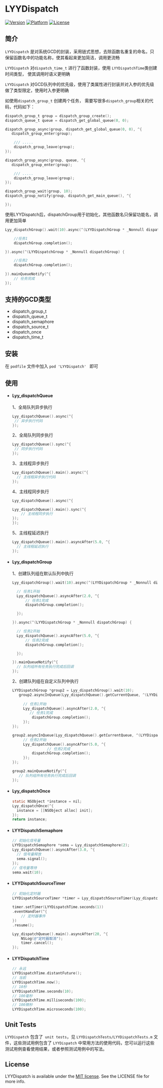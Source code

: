 # LYYDispatch

[![Version](https://img.shields.io/cocoapods/v/LYYDispatch.svg?style=flat)](https://cocoapods.org/pods/LYYDispatch)	[![Platform](https://img.shields.io/badge/platform-ios%20%7C%20osx-green?style=flat)](https://cocoapods.org/pods/LYYDispatch)	[![License](https://img.shields.io/badge/license-MIT-green?style=flat)](https://cocoapods.org/pods/LYYDispatch)


## 简介

`LYYDispatch` 是对系统GCD的封装，采用链式思想，去除函数名重复的命名，只保留函数名中的功能名称，使其看起来更加简洁，调用更流畅

`LYYDispatch` 对`dispatch_time_t` 进行了函数封装，使用 `LYYDispatchTime`类创建时间类型， 使其调用时语义更明确

`LYYDispatch` 对GCD队列中的优先级，使用了类属性进行封装并对入参的优先级做了类型限定，使用时入参更明确

如使用`dispatch_group_t` 创建两个任务， 需要写很多`dispatch_group`相关的代码，代码如下：

```objective-c
dispatch_group_t group = dispatch_group_create();
dispatch_queue_t queue = dispatch_get_global_queue(0, 0);

dispatch_group_async(group, dispatch_get_global_queue(0, 0), ^{
   dispatch_group_enter(group);

    /// .....
    dispatch_group_leave(group);
});

dispatch_group_async(group, queue, ^{
   dispatch_group_enter(group);

    /// .....
    dispatch_group_leave(group);
});

dispatch_group_wait(group, 10);
dispatch_group_notify(group, dispatch_get_main_queue(), ^{

});
```

使用LYYDispatch后，dispatchGroup用于初始化，其他函数名只保留功能名，调用更加简单

```objective-c
Lyy_dispatchGroup().wait(10).async(^(LYYDispatchGroup * _Nonnull dispatchGroup) {

    //任务1
    dispatchGroup.completion();

}).async(^(LYYDispatchGroup * _Nonnull dispatchGroup) {

    //任务2
    dispatchGroup.completion();
    
}).mainQueueNotify(^{
    // 任务完成
});
```

## 支持的GCD类型

- dispatch_group_t
- dispatch_queue_t
- dispatch_semaphore
- dispatch_source_t
- dispatch_once
- dispatch_time_t

## 安装

在 `podfile` 文件中加入  `pod 'LYYDispatch' ` 即可

## 使用

- #### Lyy_dispatchQueue
  1、全局队列异步执行
  
	````objective-c
	Lyy_dispatchQueue().async(^{
     // 异步执行代码
	});
	````

  2、全局队列同步执行

	``` objective-c
	Lyy_dispatchQueue().sync(^{
     // 同步执行代码
	});
	```

  3、主线程异步执行

	```objective-c
  Lyy_dispatchQueue().main().async(^{
      // 主线程异步执行代码
  });
	```

  4、主线程同步执行

	```objective-c
  Lyy_dispatchQueue().async(^{
  
    Lyy_dispatchQueue().main().sync(^{
        // 主线程同步执行
    });
  });
	```

  5、主线程延迟执行

	```objective-c
  Lyy_dispatchQueue().main().asyncAfter(5.0, ^{
      // 主线程延迟执行
  });
	```

- #### Lyy_dispatchGroup
  1、创建队列组在默认队列中执行

	```objective-c
  Lyy_dispatchGroup().wait(10).async(^(LYYDispatchGroup * _Nonnull dispatchGroup) {
  
      // 任务1开始
      Lyy_dispatchQueue().asyncAfter(2.0, ^{
          // 任务1完成
          dispatchGroup.completion();
  
      });
  
  }).async(^(LYYDispatchGroup * _Nonnull dispatchGroup) {
  
      // 任务2开始
      Lyy_dispatchQueue().asyncAfter(5.0, ^{
          // 任务2完成
          dispatchGroup.completion();
  
      });
  
  }).mainQueueNotify(^{
      // 队列组所有任务执行完成后回调
  });
  ```

  2、创建队列组在自定义队列中执行

	```objective-c
  LYYDispatchGroup *group2 = Lyy_dispatchGroup().wait(10);
       group2.asyncInQueue(Lyy_dispatchQueue().getCurrentQueue, ^(LYYDispatchGroup * _Nonnull dispatchGroup) {
        
         // 任务1开始
         Lyy_dispatchQueue().asyncAfter(2.0, ^{
            // 任务1完成
             dispatchGroup.completion();
         });
   });
  
   group2.asyncInQueue(Lyy_dispatchQueue().getCurrentQueue, ^(LYYDispatchGroup * _Nonnull dispatchGroup) {
         // 任务2开始 
         Lyy_dispatchQueue().asyncAfter(5.0, ^{
  					// 任务2完成
             dispatchGroup.completion();
         });
   });
  
  group2.mainQueueNotify(^{
       // 队列组所有任务执行完成后回调
  });
	```

- #### Lyy_dispatchOnce

	```objective-c
  static NSObject *instance = nil;
  Lyy_dispatchOnce(^{
      instance = [[NSObject alloc] init];
  });
  return instance;
	```

- #### LYYDispatchSemaphore

	```objective-c
  // 初始化信号量
  LYYDispatchSemaphore *sema = Lyy_dispatchSemaphore(2);
  Lyy_dispatchQueue().asyncAfter(3.0, ^{
      // 信号量释放
      sema.signal();
  });
  // 信号量等待
  sema.wait(10);
	```

- #### LYYDispatchSourceTimer
	
	```objective-c
	// 初始化定时器
	LYYDispatchSourceTimer *timer = Lyy_dispatchSourceTimer(Lyy_dispatchQueue().getCurrentQueue);
	  
	timer.setTimer(LYYDispatchTime.seconds(1))
	.eventHandler(^{
	    // 定时器事件
	})
	.resume();
	
	Lyy_dispatchQueue().main().asyncAfter(20, ^{
	    NSLog(@"定时器取消");
	    timer.cancel();
	});
	
	```

- #### LYYDispatchTime

  ```objective-c
  // 永远
  LYYDispatchTime.distantFuture();
  // 当前
  LYYDispatchTime.now();
  // 10秒
  LYYDispatchTime.seconds(10);
  // 100毫秒
  LYYDispatchTime.milliseconds(100);
  // 100微秒
  LYYDispatchTime.microseconds(100);
  ```


## Unit Tests

`LYYDispatch` 包含了` unit tests`，见 `LYYDispatchTests/LYYDispatchTests.m` 文件，这些测试用例包含了 `LYYDispatch` 中常用方法的使用代码，您可以运行这些测试用例查看使用结果，或者参照测试用例中的写法。

## License

LYYDispatch is available under the [MIT license](https://github.com/liyaoyao613/LYYDispatch/blob/master/LICENSE). See the LICENSE file for more info.
